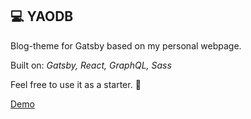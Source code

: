 ## 💻 YAODB

Blog-theme for Gatsby based on my personal webpage.

Built on: *Gatsby, React, GraphQL, Sass*

Feel free to use it as a starter. 🙂

[Demo](https://www.simonbliznyuk.com)